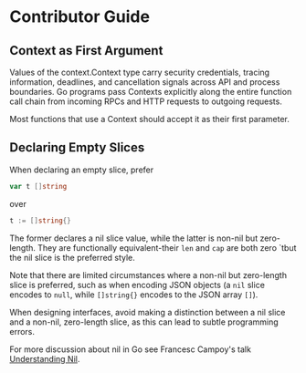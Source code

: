 # Contributor Guide

## Context as First Argument

Values of the context.Context type carry security credentials, tracing information, 
deadlines, and cancellation signals across API and process boundaries. Go programs 
pass Contexts explicitly along the entire function call chain from incoming RPCs 
and HTTP requests to outgoing requests.

Most functions that use a Context should accept it as their first parameter.


## Declaring Empty Slices

When declaring an empty slice, prefer

```go
var t []string
```

over

```go
t := []string{}
```

The former declares a nil slice value, while the latter is non-nil but zero-length. They are functionally equivalent-their `len` and `cap` are both zero `tbut the nil slice is the preferred style.

Note that there are limited circumstances where a non-nil but zero-length slice is preferred, such as when encoding JSON objects (a `nil` slice encodes to `null`, while `[]string{}` encodes to the JSON array `[]`).

When designing interfaces, avoid making a distinction between a nil slice and a non-nil, zero-length slice, as this can lead to subtle programming errors.

For more discussion about nil in Go see Francesc Campoy's talk [Understanding Nil](https://www.youtube.com/watch?v=ynoY2xz-F8s).


